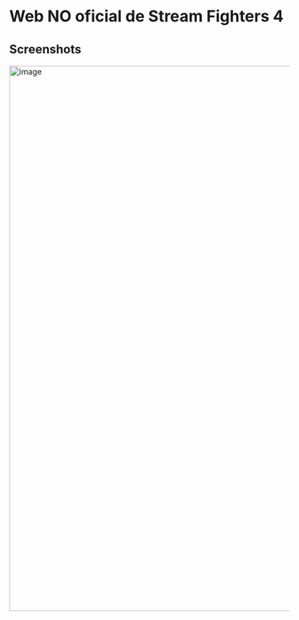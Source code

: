 # Web NO oficial de Stream Fighters 4

## Screenshots

<img width="1863" height="981" alt="image" src="https://github.com/user-attachments/assets/ff4fc4c7-1ac4-4ceb-8ac4-b21dee8494b4" />
